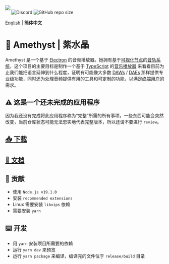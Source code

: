 <img align="left" src="https://media.discordapp.net/attachments/667464431562653706/1025732056124235826/icon.png?width=128&height=128">

![Discord](https://img.shields.io/discord/385387666415550474?label=Discord&logo=discord&style=flat)
![GitHub repo size](https://img.shields.io/github/repo-size/geoxor/amethyst?label=Size)

[English](./README.md) | **简体中文**

# 💎 Amethyst | 紫水晶
Amethyst 是一个基于 [Electron](https://electronjs.org/) 的音频播放器。她拥有基于[可视化节点](https://en.wikipedia.org/wiki/Node_graph_architecture)的[音轨系统](https://en.wikipedia.org/wiki/Audio_signal_flow)，这个项目的主要目标是制作一个基于 [TypeScript](https://www.typescriptlang.org/) 的[音乐播放器](https://en.wikipedia.org/wiki/Media_player_software) 来看看目前为止我们能把语言延伸到什么程度，证明有可能像大多数 [DAWs](https://en.wikipedia.org/wiki/Digital_audio_workstation) / [DAEs](https://en.wikipedia.org/wiki/Audio_editing_software) 那样提供专业级功能，同时还为处理音频提供有用的工具和可定制的功能，以满足[终端用户](https://en.wikipedia.org/wiki/End_user)的需求。

## ⚠️ 这是一个还未完成的应用程序
因为我还没有完成将此应用程序称为“完整”所需的所有事项，一些东西可能会突然改变，当前仓库状态可能无法忠实地代表完整版本，所以还请不要进行 `review`。

## [📥 下载](https://amethyst.pages.dev/installation/package_managers.html)
## [📃 文档](https://amethyst.pages.dev/introduction.html)


## 📝 贡献
- 使用 `Node.js v19.1.0`
- 安装 `recommended extensions`
- Linux 需要安装 `libvips` 依赖
- 需要安装 `yarn`

## ⌨️ 开发
- 用 `yarn` 安装项目所需要的依赖
- 运行 `yarn dev` 来预览
- 运行 `yarn package` 来编译，编译完的文件位于 `release/build` 目录
